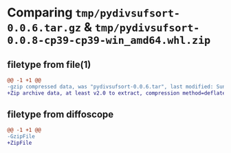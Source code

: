 # Comparing `tmp/pydivsufsort-0.0.6.tar.gz` & `tmp/pydivsufsort-0.0.8-cp39-cp39-win_amd64.whl.zip`

## filetype from file(1)

```diff
@@ -1 +1 @@
-gzip compressed data, was "pydivsufsort-0.0.6.tar", last modified: Sun Dec 12 20:45:59 2021, max compression
+Zip archive data, at least v2.0 to extract, compression method=deflate
```

## filetype from diffoscope

```diff
@@ -1 +1 @@
-GzipFile
+ZipFile
```

